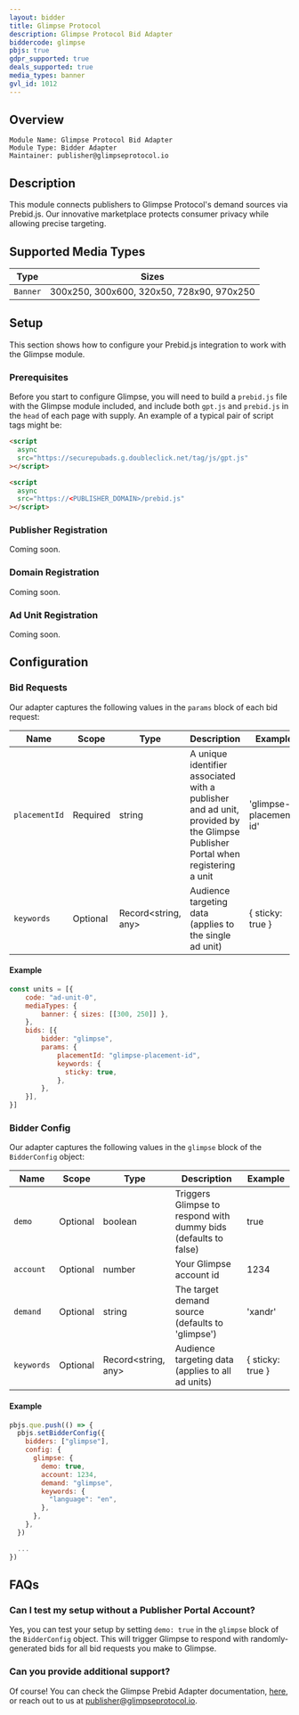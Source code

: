 ```yaml
---
layout: bidder
title: Glimpse Protocol
description: Glimpse Protocol Bid Adapter
biddercode: glimpse
pbjs: true
gdpr_supported: true
deals_supported: true
media_types: banner
gvl_id: 1012
---
```


## Overview

```
Module Name: Glimpse Protocol Bid Adapter
Module Type: Bidder Adapter
Maintainer: publisher@glimpseprotocol.io
```

## Description

This module connects publishers to Glimpse Protocol's demand sources via Prebid.js. Our
innovative marketplace protects consumer privacy while allowing precise targeting.

## Supported Media Types

| Type     | Sizes                                                              |
| -------- | ------------------------------------------------------------------ |
| `Banner` | 300x250, 300x600, 320x50, 728x90, 970x250                          |

## Setup

This section shows how to configure your Prebid.js integration to work with the Glimpse module.

### Prerequisites

Before you start to configure Glimpse, you will need to build a `prebid.js` file with the Glimpse module included,
and include both `gpt.js` and `prebid.js` in the `head` of each page with supply. An example of a typical pair of script tags might be:

```html
<script
  async
  src="https://securepubads.g.doubleclick.net/tag/js/gpt.js"
></script>

<script
  async
  src="https://<PUBLISHER_DOMAIN>/prebid.js"
></script>
```

### Publisher Registration

Coming soon.

### Domain Registration

Coming soon.

### Ad Unit Registration

Coming soon.

## Configuration

### Bid Requests

Our adapter captures the following values in the `params` block of each bid request:

| Name          | Scope    | Type   | Description                                                                                                      | Example                |
| ------------- | -------- | ------ | ---------------------------------------------------------------------------------------------------------------- | ---------------------- |
| `placementId` | Required | string | A unique identifier associated with a publisher and ad unit, provided by the Glimpse Publisher Portal when registering a unit | 'glimpse-placement-id' |
| `keywords` | Optional | Record<string, any> | Audience targeting data (applies to the single ad unit) | { sticky: true } |

#### Example

```javascript
const units = [{
    code: "ad-unit-0",
    mediaTypes: {
        banner: { sizes: [[300, 250]] },
    },
    bids: [{
        bidder: "glimpse",
        params: {
            placementId: "glimpse-placement-id",
            keywords: {
              sticky: true,
            },
        },
    }],
}]
```

### Bidder Config

Our adapter captures the following values in the `glimpse` block of the `BidderConfig` object:

| Name          | Scope    | Type   | Description                                                                                                      | Example                |
| ------------- | -------- | ------ | ---------------------------------------------------------------------------------------------------------------- | ---------------------- |
| `demo` | Optional | boolean | Triggers Glimpse to respond with dummy bids (defaults to false) | true |
| `account` | Optional | number | Your Glimpse account id | 1234 |
| `demand` | Optional | string | The target demand source (defaults to 'glimpse') | 'xandr' |
| `keywords` | Optional | Record<string, any> | Audience targeting data (applies to all ad units) | { sticky: true } |

#### Example

```javascript
pbjs.que.push(() => {
  pbjs.setBidderConfig({
    bidders: ["glimpse"],
    config: {
      glimpse: {
        demo: true,
        account: 1234,
        demand: "glimpse",
        keywords: {
          "language": "en",
        },
      },
    },
  })

  ...
})
```

## FAQs

### Can I test my setup without a Publisher Portal Account?

Yes, you can test your setup by setting `demo: true` in the `glimpse` block of the `BidderConfig` object. This will trigger Glimpse to respond with randomly-generated bids for all bid requests you make to Glimpse.

### Can you provide additional support?

Of course! You can check the Glimpse Prebid Adapter documentation, [here](https://docs.glimpseportal.io/en/latest/), or reach out to us at [publisher@glimpseprotocol.io](mailto:publisher@glimpseprotocol.io).
